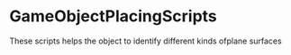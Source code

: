 # GameObjectPlacingScripts
These scripts helps the object to identify different kinds ofplane surfaces
